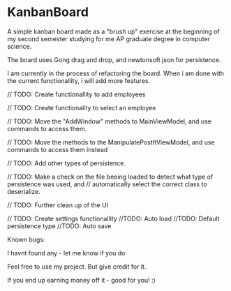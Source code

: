 # KanbanBoard
A simple kanban board made as a "brush up" exercise at the beginning
of my second semester studying for me AP graduate degree in computer science.

The board uses Gong drag and drop, and newtonsoft json for persistence.

I am currently in the process of refactoring the board. When i am done with the current
functionallity, i will add more features.

// TODO: Create functionallity to add employees

// TODO: Create functionality to select an employee

// TODO: Move the "AddWindow" methods to MainViewModel, and use commands to access them.

// TODO: Move the methods to the ManipulatePostItViewModel, and use commands to access them instead

// TODO: Add other types of persistence.

// TODO: Make a check on the file beeing loaded to detect what type of persistence was used, and
// automatically select the correct class to deserialize.

// TODO: Further clean up of the UI

// TODO: Create settings functionallity
     //TODO: Auto load
     //TODO: Default persistence type
     //TODO: Auto save


Known bugs:

I havnt found any - let me know if you do


Feel free to use my project. But give credit for it.

If you end up earning money off it - good for you! :)
